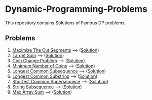 # Dynamic-Programming-Problems
This repository contains Solutions of Famous DP problems.
## Problems
1. [Maximize The Cut Segments](https://practice.geeksforgeeks.org/problems/cutted-segments1642/1#)    -->    ([Solution](https://github.com/Manish396/Dynamic-Programming-Problems/blob/main/DP_Solutions/MaximizeTheCuts.cpp))
2. [Target Sum](https://leetcode.com/problems/target-sum/)    -->    ([Solution](https://github.com/Manish396/Dynamic-Programming-Problems/blob/main/DP_Solutions/Target_Sum.cpp))
3. [Coin Change Problem](https://practice.geeksforgeeks.org/problems/coin-change2448/1#)    -->    ([Solution](https://github.com/Manish396/Dynamic-Programming-Problems/blob/main/DP_Solutions/Coins_Change.cpp)).
4. [Minimum Number of Coins](https://practice.geeksforgeeks.org/problems/number-of-coins1824/1#)    -->    ([Solution](https://github.com/Manish396/Dynamic-Programming-Problems/blob/main/DP_Solutions/Minimum_Coins.cpp))
5. [Longest Common Subsequence](https://practice.geeksforgeeks.org/problems/longest-common-subsequence-1587115620/1#)    -->    ([Solution](https://github.com/Manish396/Dynamic-Programming-Problems/blob/main/DP_Solutions/LongestCommonSubsequence.cpp))
6. [Longest Common Substring](https://practice.geeksforgeeks.org/problems/longest-common-substring/0#)     -->   ([Solution](https://github.com/Manish396/Dynamic-Programming-Problems/blob/main/DP_Solutions/LongestCommonSubstring.cpp))
7. [Shortest Common Supersequece](https://practice.geeksforgeeks.org/problems/shortest-common-supersequence0322/1#)    -->    ([Solution](https://github.com/Manish396/Dynamic-Programming-Problems/blob/main/DP_Solutions/ShortestCommonSupersequence.cpp))
8. [String Subsequence](https://practice.geeksforgeeks.org/problems/find-number-of-times-a-string-occurs-as-a-subsequence3020/1/?category[]=Dynamic%20Programming&problemStatus=unsolved&page=1&query=category[]Dynamic%20ProgrammingproblemStatusunsolvedpage1)    -->    ([Solution](https://github.com/Manish396/Dynamic-Programming-Problems/blob/main/DP_Solutions/StringSubsequence.cpp))
9. [Max Array Sum](https://www.hackerrank.com/challenges/max-array-sum/problem?h_l=interview&playlist_slugs%5B%5D=interview-preparation-kit&playlist_slugs%5B%5D=dynamic-programming)    -->    ([Solution](https://github.com/Manish396/Dynamic-Programming-Problems/blob/main/DP_Solutions/Max_ArrSum.cpp))
